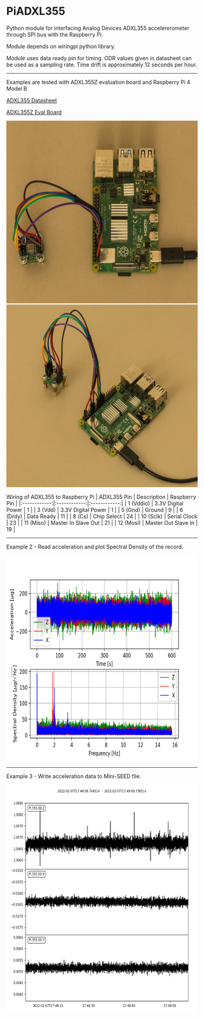 # PiADXL355
Python module for interfacing Analog Devices ADXL355 accelererometer through SPI bus with the Raspberry Pi.

Module depends on wiringpi python library. 

Module uses data ready pin for timing. ODR values given in datasheet can be used as a sampling rate. Time drift is approximately 12 seconds per hour.

----------------------------------------------------------------------------------

Examples are tested with ADXL355Z evaluation board and Raspberry Pi 4 Model B

[ADXL355 Datasheet](https://www.analog.com/media/en/technical-documentation/data-sheets/adxl354_355.pdf)

[ADXL355Z Eval Board](https://www.analog.com/media/en/technical-documentation/user-guides/eval-adxl354-355-ug-1030.pdf)

<img src="pictures/device1.png" width="600" height="480">
<img src="pictures/device2.png" width="600" height="480">

Wiring of ADXL355 to Raspberry Pi 
| ADXL355 Pin | Description | Raspberry Pin |
|:------------:|:------------:|:------------:|
| 1 (Vddio) | 3.3V Digital Power | 1 |
| 3 (Vdd) | 3.3V Digital Power | 1 |
| 5 (Gnd) | Ground | 9 |
| 6 (Drdy) | Data Ready | 11 |
| 8 (Cs) | Chip Select | 24 |
| 10 (Sclk) | Serial Clock | 23 |
| 11 (Miso) | Master In Slave Out | 21 |
| 12 (Mosi) | Master Out Slave In | 19 |

----------------------------------------------------------------------------------

Example 2 - Read acceleration and plot Spectral Density of the record.

<img src="pictures/spectral_density.png" width="720" height="540">

----------------------------------------------------------------------------------

Example 3 - Write acceleration data to Mini-SEED file.

<img src="pictures/time_series.png" width="600" height="600">


